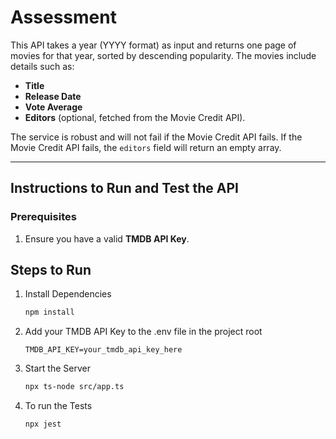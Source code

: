 # Assessment

This API takes a year (YYYY format) as input and returns one page of movies for that year, sorted by descending popularity. The movies include details such as:

- **Title**
- **Release Date**
- **Vote Average**
- **Editors** (optional, fetched from the Movie Credit API).

The service is robust and will not fail if the Movie Credit API fails. If the Movie Credit API fails, the `editors` field will return an empty array.

---

## Instructions to Run and Test the API

### Prerequisites

1. Ensure you have a valid **TMDB API Key**.

## Steps to Run

1. Install Dependencies
   ```bash
   npm install
2. Add your TMDB API Key to the .env file in the project root
   ```
   TMDB_API_KEY=your_tmdb_api_key_here
3. Start the Server
   ```bash
   npx ts-node src/app.ts
4. To run the Tests
   ```bash
   npx jest